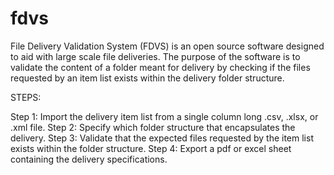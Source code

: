 # fdvs
File Delivery Validation System (FDVS) is an open source software designed to aid with large scale file deliveries.
The purpose of the software is to validate the content of a folder meant for delivery by checking if the files requested by an item list exists within the delivery folder structure.

STEPS:

Step 1: Import the delivery item list from a single column long .csv, .xlsx, or .xml file.
Step 2: Specify which folder structure that encapsulates the delivery.
Step 3: Validate that the expected files requested by the item list exists within the folder structure.
Step 4: Export a pdf or excel sheet containing the delivery specifications.
